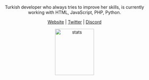 <p align="center">Turkish developer who always tries to improve her skills, is currently working with HTML, JavaScript, PHP, Python.</p>
<p align="center">
  <a href="https://eleven.js.org" target="_blank">Website</a>
  |
  <a href="https://twitter.com/elevendev_" target="_blank">Twitter</a>
  |
  <a href="https://discord.gg/T4BMtSu" target="_blank">Discord</a>
</p>

<p align="center">
  <img src="https://github-readme-stats.vercel.app/api?username=elevendev&count_private=true&show_icons=true&theme=white&hide_border=true" width="50%" height="150px" alt="stats" />
</p>
